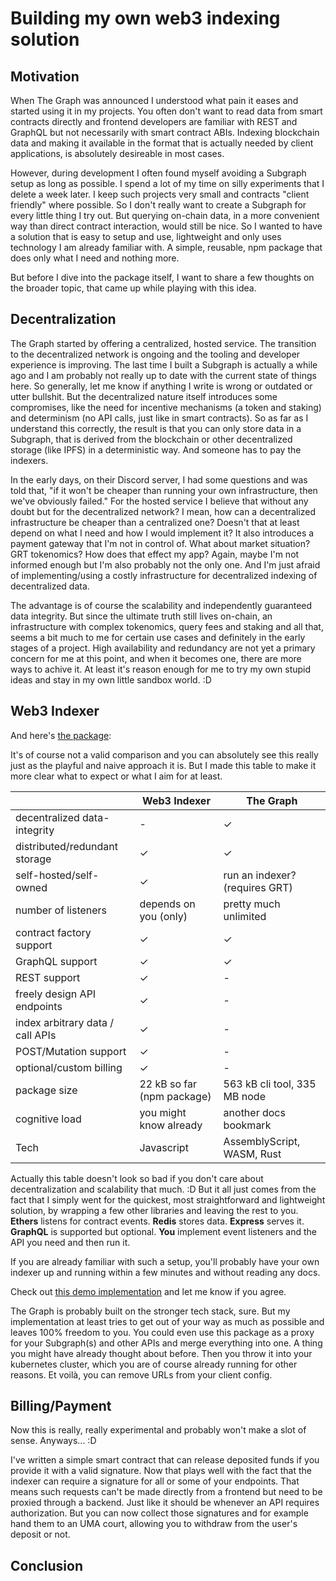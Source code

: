 # Building my own web3 indexing solution

## Motivation

When The Graph was announced I understood what pain it eases and started using it in my projects. You often don't want to read data from smart contracts directly and frontend developers are familiar with REST and GraphQL but not necessarily with smart contract ABIs. Indexing blockchain data and making it available in the format that is actually needed by client applications, is absolutely desireable in most cases.

However, during development I often found myself avoiding a Subgraph setup as long as possible. I spend a lot of my time on silly experiments that I delete a week later. I keep such projects very small and contracts "client friendly" where possible. So I don't really want to create a Subgraph for every little thing I try out. But querying on-chain data, in a more convenient way than direct contract interaction, would still be nice. So I wanted to have a solution that is easy to setup and use, lightweight and only uses technology I am already familiar with. A simple, reusable, npm package that does only what I need and nothing more.

But before I dive into the package itself, I want to share a few thoughts on the broader topic, that came up while playing with this idea.

## Decentralization

The Graph started by offering a centralized, hosted service. The transition to the decentralized network is ongoing and the tooling and developer experience is improving. The last time I built a Subgraph is actually a while ago and I am probably not really up to date with the current state of things here. So generally, let me know if anything I write is wrong or outdated or utter bullshit. But the decentralized nature itself introduces some compromises, like the need for incentive mechanisms (a token and staking) and determinism (no API calls, just like in smart contracts). So as far as I understand this correctly, the result is that you can only store data in a Subgraph, that is derived from the blockchain or other decentralized storage (like IPFS) in a deterministic way. And someone has to pay the indexers.

In the early days, on their Discord server, I had some questions and was told that, "if it won't be cheaper than running your own infrastructure, then we've obviously failed." For the hosted service I believe that without any doubt but for the decentralized network? I mean, how can a decentralized infrastructure be cheaper than a centralized one? Doesn't that at least depend on what I need and how I would implement it? It also introduces a payment gateway that I'm not in control of. What about market situation? GRT tokenomics? How does that effect my app? Again, maybe I'm not informed enough but I'm also probably not the only one. And I'm just afraid of implementing/using a costly infrastructure for decentralized indexing of decentralized data.

The advantage is of course the scalability and independently guaranteed data integrity. But since the ultimate truth still lives on-chain, an infrastructure with complex tokenomics, query fees and staking and all that, seems a bit much to me for certain use cases and definitely in the early stages of a project. High availability and redundancy are not yet a primary concern for me at this point, and when it becomes one, there are more ways to achive it. At least it's reason enough for me to try my own stupid ideas and stay in my own little sandbox world. :D

## Web3 Indexer

And here's [the package](https://www.npmjs.com/package/@mktcodelib/web3indexer):

It's of course not a valid comparison and you can absolutely see this really just as the playful and naive approach it is. But I made this table to make it more clear what to expect or what I aim for at least.

|                                  | Web3 Indexer               | The Graph                      |
|----------------------------------|----------------------------|--------------------------------|
| decentralized data-integrity     | -                          | ✓                              |
| distributed/redundant storage    | ✓                          | ✓                              |
| self-hosted/self-owned           | ✓                          | run an indexer? (requires GRT) |
| number of listeners              | depends on you (only)      | pretty much unlimited          |
| contract factory support         | ✓                          | ✓                              |
| GraphQL support                  | ✓                          | ✓                              |
| REST support                     | ✓                          | -                              |
| freely design API endpoints      | ✓                          | -                              |
| index arbitrary data / call APIs | ✓                          | -                              |
| POST/Mutation support            | ✓                          | -                              |
| optional/custom billing          | ✓                          | -                              |
| package size                     | 22 kB so far (npm package) | 563 kB cli tool, 335 MB node   |
| cognitive load                   | you might know already     | another docs bookmark          |
| Tech                             | Javascript                 | AssemblyScript, WASM, Rust     |

Actually this table doesn't look so bad if you don't care about decentralization and scalability that much. :D But it all just comes from the fact that I simply went for the quickest, most straightforward and lightweight solution, by wrapping a few other libraries and leaving the rest to you. **Ethers** listens for contract events. **Redis** stores data. **Express** serves it. **GraphQL** is supported but optional. **You** implement event listeners and the API you need and then run it.

If you are already familiar with such a setup, you'll probably have your own indexer up and running within a few minutes and without reading any docs.

Check out [this demo implementation](/demo/server/src/web3indexer/index.ts) and let me know if you agree.

The Graph is probably built on the stronger tech stack, sure. But my implementation at least tries to get out of your way as much as possible and leaves 100% freedom to you. You could even use this package as a proxy for your Subgraph(s) and other APIs and merge everything into one. A thing you might have already thought about before. Then you throw it into your kubernetes cluster, which you are of course already running for other reasons. Et voilà, you can remove URLs from your client config.

## Billing/Payment

Now this is really, really experimental and probably won't make a slot of sense. Anyways... :D

I've written a simple smart contract that can release deposited funds if you provide it with a valid signature. Now that plays well with the fact that the indexer can require a signature for all or some of your endpoints. That means such requests can't be made directly from a frontend but need to be proxied through a backend. Just like it should be whenever an API requires authorization. But you can now collect those signatures and for example hand them to an UMA court, allowing you to withdraw from the user's deposit or not.

## Conclusion

